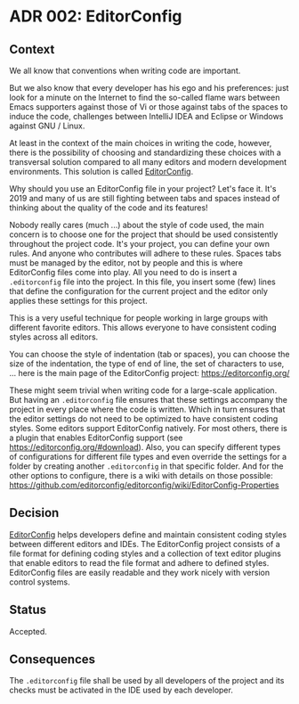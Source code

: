 <!--
© 2021 Marco Bresciani

Copying and distribution of this file, with or without modification, are
permitted in any medium without royalty provided the copyright notice
and this notice are preserved.
This file is offered as-is, without any warranty.

SPDX-FileCopyrightText: 2021 Marco Bresciani

SPDX-License-Identifier: FSFAP
-->
# ADR 002: EditorConfig

## Context
We all know that conventions when writing code are important.

But we also know that every developer has his ego and his preferences:
just look for a minute on the Internet to find the so-called flame wars
between Emacs supporters against those of Vi or those against tabs of
the spaces to induce the code, challenges between IntelliJ IDEA and
Eclipse or Windows against GNU / Linux.

At least in the context of the main choices in writing the code,
however, there is the possibility of choosing and standardizing these
choices with a transversal solution compared to all many editors and
modern development environments.
This solution is called [EditorConfig](https://editorconfig.org/).

Why should you use an EditorConfig file in your project?
Let's face it.
It's 2019 and many of us are still fighting between tabs and spaces
instead of thinking about the quality of the code and its features!

Nobody really cares (much ...) about the style of code used, the main
concern is to choose one for the project that should be used
consistently throughout the project code.
It's your project, you can define your own rules.
And anyone who contributes will adhere to these rules.
Spaces tabs must be managed by the editor, not by people and this is
where EditorConfig files come into play.
All you need to do is insert a `.editorconfig` file into the project.
In this file, you insert some (few) lines that define the configuration
for the current project and the editor only applies these settings for
this project.

This is a very useful technique for people working in large groups with
different favorite editors.
This allows everyone to have consistent coding styles across all
editors.

You can choose the style of indentation (tab or spaces), you can choose
the size of the indentation, the type of end of line, the set of
characters to use, ... here is the main page of the EditorConfig
project: https://editorconfig.org/

These might seem trivial when writing code for a large-scale
application.
But having an `.editorconfig` file ensures that these settings accompany
the project in every place where the code is written.
Which in turn ensures that the editor settings do not need to be
optimized to have consistent coding styles.
Some editors support EditorConfig natively.
For most others, there is a plugin that enables EditorConfig support
(see https://editorconfig.org/#download).
Also, you can specify different types of configurations for different
file types and even override the settings for a folder by creating
another `.editorconfig` in that specific folder.
And for the other options to configure, there is a wiki with details on
those possible:
https://github.com/editorconfig/editorconfig/wiki/EditorConfig-Properties

## Decision
[EditorConfig](https://editorconfig.org/) helps developers define and
maintain consistent coding styles between different editors and IDEs.
The EditorConfig project consists of a file format for defining coding
styles and a collection of text editor plugins that enable editors to
read the file format and adhere to defined styles.
EditorConfig files are easily readable and they work nicely with version
control systems.

## Status
Accepted.

## Consequences
The `.editorconfig` file shall be used by all developers of the project
and its checks must be activated in the IDE used by each developer.
